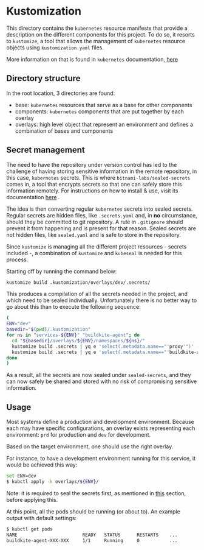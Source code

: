 # Kustomization

This directory contains the ```kubernetes``` resource manifests that provide a description on the different components
for this project. To do so, it resorts to ```kustomize```, a tool that allows the management of ```kubernetes```
resource objects using ```kustomization.yaml``` files.

More information on that is found in ```kubernetes```
documentation, [here](https://kubernetes.io/docs/tasks/manage-kubernetes-objects/kustomization/)

## Directory structure

In the root location, 3 directories are found:

* base: ```kubernetes``` resources that serve as a base for other components
* components: ```kubernetes``` components that are put together by each overlay
* overlays: high level object that represent an environment and defines a combination of bases and components

## Secret management

The need to have the repository under version control has led to the challenge of having storing sensitive information
in the remote repository, in this case, ```kubernetes``` secrets. This is where ```bitnami-labs/sealed-secrets``` comes
in, a tool that encrypts secrets so that one can safely store this information remotely. For instructions on how to
install & use, visit its documentation [here](https://github.com/bitnami-labs/sealed-secrets)
.

The idea is then converting regular ```kubernetes``` secrets into sealed secrets. Regular secrets are hidden files,
like ```.secrets.yaml``` and, in **no** circumstance, should they be committed to git repository. A rule
in ```.gitignore``` should prevent it from happening and is present for that reason. Sealed secrets are not hidden
files, like ```sealed.yaml``` and is safe to store in the repository.

Since ```kustomize``` is managing all the different project resources - secrets included -, a combination
of ```kustomize``` and ```kubeseal``` is needed for this process.

Starting off by running the command below:

```bash
kustomize build .kustomization/overlays/dev/.secrets/
```

This produces a compilation of all the secrets needed in the project, and which need to be sealed individually.
Unfortunately there is no better way to go about this than to execute the following sequence:

```bash
(
ENV="dev"
basedir="$(pwd)/.kustomization"
for ns in "services-${ENV}" "buildkite-agent"; do
  cd "${basedir}/overlays/${ENV}/namespaces/${ns}/"
  kustomize build .secrets | yq e 'select(.metadata.name=="'proxy'")' - | kubeseal > sealed-secrets/proxy.yaml 
  kustomize build .secrets | yq e 'select(.metadata.name=="'buildkite-agent'")' - | kubeseal > sealed-secrets/secrets.yaml 
done
)
```

As a result, all the secrets are now sealed under ```sealed-secrets```, and they can now safely be shared and stored
with no risk of compromising sensitive information.

## Usage

Most systems define a production and development environment. Because each may have specific configurations, an overlay
exists representing each environment: ```prd``` for production and ```dev``` for development.

Based on the target environment, one should use the right overlay.

For instance, to have a development environment running for this service, it would be achieved this way:

```bash
set ENV=dev
$ kubctl apply -k overlays/${ENV}/
```

Note: it is required to seal the secrets first, as mentioned in [this](#Secret-management) section, before applying
this.

At this point, all the pods should be running (or about to). An example output with default settings:

```bash
$ kubctl get pods
NAME                        READY   STATUS      RESTARTS    ...
buildkite-agent-XXX-XXX     1/1     Running     0           ...
```
